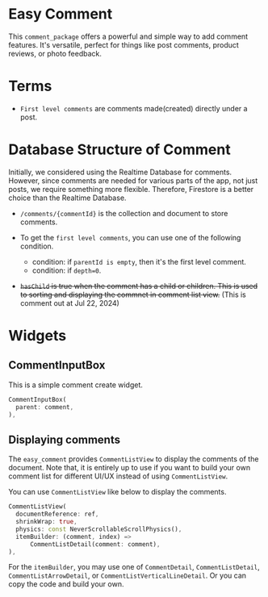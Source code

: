 # Easy Comment

This `comment_package` offers a powerful and simple way to add comment features. It's versatile, perfect for things like post comments, product reviews, or photo feedback.



# Terms


- `First level comments` are comments made(created) directly under a post.



# Database Structure of Comment


Initially, we considered using the Realtime Database for comments. However, since comments are needed for various parts of the app, not just posts, we require something more flexible. Therefore, Firestore is a better choice than the Realtime Database.


- `/comments/{commentId}` is the collection and document to store comments.

- To get the `first level comments`, you can use one of the following condition.
  - condition: if `parentId is empty`, then it's the first level comment.
  - condition: if `depth=0`.


- ~~`hasChild` is true when the comment has a child or children. This is used to sorting and displaying the commnet in comment list view.~~ (This is comment out at Jul 22, 2024)







# Widgets


## CommentInputBox

This is a simple comment create widget.

```dart
CommentInputBox(
  parent: comment,
),
```






## Displaying comments


The `easy_comment` provides `CommentListView` to display the comments of the document. Note that, it is entirely up to use if you want to build your own comment list for different UI/UX instead of using `CommentListView`. 


You can use `CommentListView` like below to display the comments.

```dart
CommentListView(
  documentReference: ref,
  shrinkWrap: true,
  physics: const NeverScrollableScrollPhysics(),
  itemBuilder: (comment, index) =>
      CommentListDetail(comment: comment),
),
```

For the `itemBuilder`, you may use one of `CommentDetail`, `CommentListDetail`, `CommentListArrowDetail`, or `CommentListVerticalLineDetail`. Or you can copy the code and build your own.







